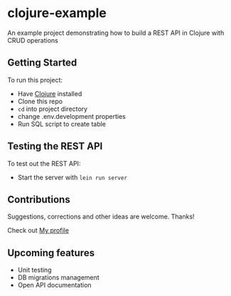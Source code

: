 # clojure-example
An example project demonstrating how to build a REST API in Clojure with CRUD operations


## Getting Started
To run this project:
* Have [Clojure](https://clojure.org) installed
* Clone this repo
* `cd` into project directory
* change .env.development properties
* Run SQL script to create table

## Testing the REST API
To test out the REST API:
* Start the server with `lein run server`

## Contributions
Suggestions, corrections and other ideas are welcome. Thanks!

Check out [My profile](https://ashanchameera.dev)


## Upcoming features
* Unit testing
* DB migrations management
* Open API documentation
